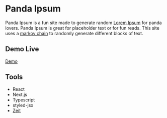 # Panda Ipsum

Panda Ipsum is a fun site made to generate random [Lorem Ipsum](https://en.wikipedia.org/wiki/Lorem_ipsum) for panda lovers. Panda Ipsum is great for placeholder text or for fun reads. This site uses a [markov chain](https://en.wikipedia.org/wiki/Markov_chain) to randomly generate different blocks of text.

## Demo Live

[Demo](https://www.pandaipsum.com/)

## Tools

<ul>
  <li>React</li>
  <li>Next.js</li>
  <li>Typescript</li>
  <li>styled-jsx</li>
  <li><a href="https://zeit.co">Zeit</a></li>
</ul>
